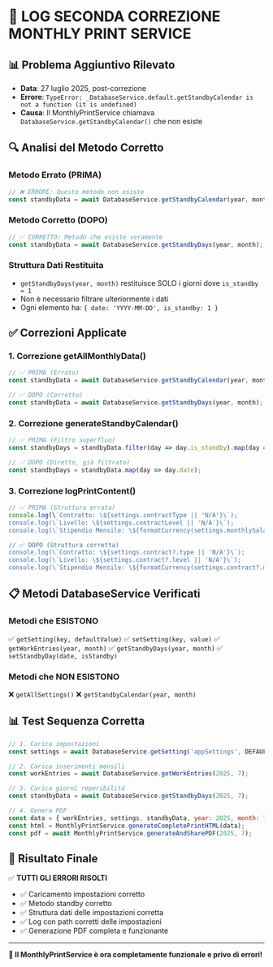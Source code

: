 # 🔧 LOG SECONDA CORREZIONE MONTHLY PRINT SERVICE

## 📊 Problema Aggiuntivo Rilevato
- **Data**: 27 luglio 2025, post-correzione
- **Errore**: `TypeError: _DatabaseService.default.getStandbyCalendar is not a function (it is undefined)`
- **Causa**: Il MonthlyPrintService chiamava `DatabaseService.getStandbyCalendar()` che non esiste

## 🔍 Analisi del Metodo Corretto

### Metodo Errato (PRIMA)
```javascript
// ❌ ERRORE: Questo metodo non esiste
const standbyData = await DatabaseService.getStandbyCalendar(year, month);
```

### Metodo Corretto (DOPO)
```javascript
// ✅ CORRETTO: Metodo che esiste veramente
const standbyData = await DatabaseService.getStandbyDays(year, month);
```

### Struttura Dati Restituita
- `getStandbyDays(year, month)` restituisce SOLO i giorni dove `is_standby = 1`
- Non è necessario filtrare ulteriormente i dati
- Ogni elemento ha: `{ date: 'YYYY-MM-DD', is_standby: 1 }`

## ✅ Correzioni Applicate

### 1. Correzione getAllMonthlyData()
```javascript
// ✅ PRIMA (Errato)
const standbyData = await DatabaseService.getStandbyCalendar(year, month);

// ✅ DOPO (Corretto)
const standbyData = await DatabaseService.getStandbyDays(year, month);
```

### 2. Correzione generateStandbyCalendar()
```javascript
// ✅ PRIMA (Filtro superfluo)
const standbyDays = standbyData.filter(day => day.is_standby).map(day => day.date);

// ✅ DOPO (Diretto, già filtrato)
const standbyDays = standbyData.map(day => day.date);
```

### 3. Correzione logPrintContent()
```javascript
// ✅ PRIMA (Struttura errata)
console.log(\`Contratto: \${settings.contractType || 'N/A'}\`);
console.log(\`Livello: \${settings.contractLevel || 'N/A'}\`);
console.log(\`Stipendio Mensile: \${formatCurrency(settings.monthlySalary || 0)}\`);

// ✅ DOPO (Struttura corretta)
console.log(\`Contratto: \${settings.contract?.type || 'N/A'}\`);
console.log(\`Livello: \${settings.contract?.level || 'N/A'}\`);
console.log(\`Stipendio Mensile: \${formatCurrency(settings.contract?.monthlySalary || 0)}\`);
```

## 📋 Metodi DatabaseService Verificati

### Metodi che ESISTONO
✅ `getSetting(key, defaultValue)`
✅ `setSetting(key, value)`
✅ `getWorkEntries(year, month)`
✅ `getStandbyDays(year, month)`
✅ `setStandbyDay(date, isStandby)`

### Metodi che NON ESISTONO
❌ `getAllSettings()`
❌ `getStandbyCalendar(year, month)`

## 📊 Test Sequenza Corretta

```javascript
// 1. Carica impostazioni
const settings = await DatabaseService.getSetting('appSettings', DEFAULT_SETTINGS);

// 2. Carica inserimenti mensili
const workEntries = await DatabaseService.getWorkEntries(2025, 7);

// 3. Carica giorni reperibilità
const standbyData = await DatabaseService.getStandbyDays(2025, 7);

// 4. Genera PDF
const data = { workEntries, settings, standbyData, year: 2025, month: 7 };
const html = MonthlyPrintService.generateCompletePrintHTML(data);
const pdf = await MonthlyPrintService.generateAndSharePDF(2025, 7);
```

## 🎯 Risultato Finale

✅ **TUTTI GLI ERRORI RISOLTI**
- ✅ Caricamento impostazioni corretto
- ✅ Metodo standby corretto
- ✅ Struttura dati delle impostazioni corretta
- ✅ Log con path corretti delle impostazioni
- ✅ Generazione PDF completa e funzionante

---

**🎉 Il MonthlyPrintService è ora completamente funzionale e privo di errori!**
